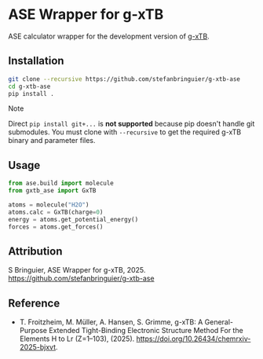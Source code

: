 # ASE Wrapper for g-xTB

ASE calculator wrapper for the development version of [g-xTB](https://github.com/grimme-lab/g-xtb).

## Installation

```bash
git clone --recursive https://github.com/stefanbringuier/g-xtb-ase
cd g-xtb-ase
pip install .
```

> [!NOTE]
> Direct `pip install git+...` is **not supported** because pip doesn't handle git submodules. You must clone with `--recursive` to get the required g-xTB binary and parameter files.

## Usage

```python
from ase.build import molecule
from gxtb_ase import GxTB

atoms = molecule("H2O")
atoms.calc = GxTB(charge=0)
energy = atoms.get_potential_energy()
forces = atoms.get_forces()
``` 

## Attribution

S Bringuier, ASE Wrapper for g-xTB, 2025. https://github.com/stefanbringuier/g-xtb-ase

## Reference

- T. Froitzheim, M. Müller, A. Hansen, S. Grimme, g-xTB: A General-Purpose Extended Tight-Binding Electronic Structure Method For the Elements H to Lr (Z=1–103), (2025). https://doi.org/10.26434/chemrxiv-2025-bjxvt.
